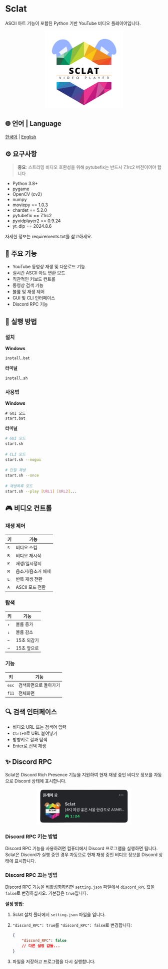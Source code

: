 # Sclat

ASCII 아트 기능이 포함된 Python 기반 YouTube 비디오 플레이어입니다.

<p align="center">
    <img src="./asset/sclatLogo.png" width="248" alt="Sclat 로고">
</p>

## 🌐 언어 | Language

[한국어](README.md) | [English](README.en.md)

## ⚙️ 요구사항

> **중요**: 스트리밍 비디오 호환성을 위해 pytubefix는 반드시 7.1rc2 버전이어야 합니다

-   Python 3.8+
-   pygame
-   OpenCV (cv2)
-   numpy
-   moviepy == 1.0.3
-   chardet == 5.2.0
-   pytubefix == 7.1rc2
-   pyvidplayer2 == 0.9.24
-   yt_dlp == 2024.8.6

자세한 정보는 requirements.txt를 참고하세요.

## 🌟 주요 기능

-   YouTube 동영상 재생 및 다운로드 기능
-   실시간 ASCII 아트 변환 모드
-   직관적인 키보드 컨트롤
-   동영상 검색 기능
-   볼륨 및 재생 제어
-   GUI 및 CLI 인터페이스
-   Discord RPC 기능

## 🚀 실행 방법

### 설치

**Windows**

```batch
install.bat
```

**터미널**

```bash
install.sh
```

### 사용법

**Windows**

```batch
# GUI 모드
start.bat
```

**터미널**

```bash
# GUI 모드
start.sh

# CLI 모드
start.sh --nogui

# 단일 재생
start.sh --once

# 재생목록 모드
start.sh --play [URL1] [URL2]...
```

## 🎮 비디오 컨트롤

### 재생 제어

| 키  | 기능               |
| --- | ------------------ |
| `S` | 비디오 스킵        |
| `R` | 비디오 재시작      |
| `P` | 재생/일시정지      |
| `M` | 음소거/음소거 해제 |
| `L` | 반복 재생 전환     |
| `A` | ASCII 모드 전환    |

### 탐색

| 키  | 기능        |
| --- | ----------- |
| `↑` | 볼륨 증가   |
| `↓` | 볼륨 감소   |
| `←` | 15초 되감기 |
| `→` | 15초 앞으로 |

### 기능

| 키    | 기능                  |
| ----- | --------------------- |
| `esc` | 검색화면으로 돌아가기 |
| `f11` | 전체화면              |

## 🔍 검색 인터페이스

-   비디오 URL 또는 검색어 입력
-   `Ctrl+V`로 URL 붙여넣기
-   방향키로 결과 탐색
-   Enter로 선택 재생

## ✨ Discord RPC

Sclat은 Discord Rich Presence 기능을 지원하여 현재 재생 중인 비디오 정보를 자동으로 Discord 상태에 표시합니다.

<p align="center">
    <img src="./asset/discordRPC.png" width="300" alt="Discord RPC 이미지">
</p>

### Discord RPC 키는 방법

Discord RPC 기능을 사용하려면 컴퓨터에서 Discord 프로그램을 실행하면 됩니다. Sclat은 Discord가 실행 중인 경우 자동으로 현재 재생 중인 비디오 정보를 Discord 상태에 표시합니다.

### Discord RPC 끄는 방법

Discord RPC 기능을 비활성화하려면 `setting.json` 파일에서 `discord_RPC` 값을 `false`로 변경하십시오. 기본값은 `true`입니다.

**설정 방법:**

1. Sclat 설치 폴더에서 `setting.json` 파일을 엽니다.
2. `"discord_RPC": true`를 `"discord_RPC": false`로 변경합니다:

    ```json
    {
        "discord_RPC": false
        // 다른 설정 값들...
    }
    ```

3. 파일을 저장하고 프로그램을 다시 실행합니다.
